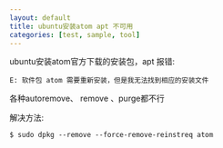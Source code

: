 ```yaml
---
layout: default
title: ubuntu安装atom apt 不可用
categories: [test, sample, tool]
---
```


ubuntu安装atom官方下载的安装包，apt 报错:

```
E: 软件包 atom 需要重新安装，但是我无法找到相应的安装文件
```

各种autoremove、 remove 、purge都不行

解决方法:

```
$ sudo dpkg --remove --force-remove-reinstreq atom
```

<!-- more -->